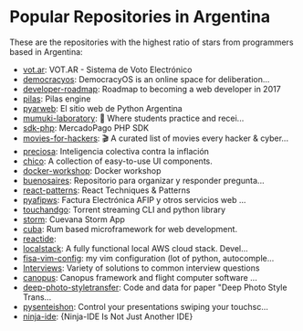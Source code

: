 # Popular Repositories in Argentina

These are the repositories with the highest ratio of stars from programmers based in Argentina:

- [vot.ar](https://github.com/prometheus-ar/vot.ar): VOT.AR - Sistema de Voto Electrónico
- [democracyos](https://github.com/DemocracyOS/democracyos): DemocracyOS is an online space for deliberation...
- [developer-roadmap](https://github.com/kamranahmedse/developer-roadmap): Roadmap to becoming a web developer in 2017
- [pilas](https://github.com/hugoruscitti/pilas): Pilas engine
- [pyarweb](https://github.com/PyAr/pyarweb): El sitio web de Python Argentina 
- [mumuki-laboratory](https://github.com/mumuki/mumuki-laboratory):  :microscope: Where students practice and recei...
- [sdk-php](https://github.com/mercadopago/sdk-php): MercadoPago PHP SDK
- [movies-for-hackers](https://github.com/k4m4/movies-for-hackers): 🎬 A curated list of movies every hacker & cyber...
- [preciosa](https://github.com/mgaitan/preciosa): Inteligencia colectiva contra la inflación
- [chico](https://github.com/mercadolibre/chico): A collection of easy-to-use UI components.
- [docker-workshop](https://github.com/gvilarino/docker-workshop): Docker workshop
- [buenosaires](https://github.com/nodeschool/buenosaires): Repositorio para organizar y responder pregunta...
- [react-patterns](https://github.com/vasanthk/react-patterns): React Techniques & Patterns 
- [pyafipws](https://github.com/reingart/pyafipws): Factura Electrónica AFIP y otros servicios web ...
- [touchandgo](https://github.com/touchandgo-devs/touchandgo): Torrent streaming CLI and python library 
- [storm](https://github.com/Cuevana/storm): Cuevana Storm App
- [cuba](https://github.com/soveran/cuba): Rum based microframework for web development.
- [reactide](https://github.com/reactide/reactide): 
- [localstack](https://github.com/atlassian/localstack): A fully functional local AWS cloud stack. Devel...
- [fisa-vim-config](https://github.com/fisadev/fisa-vim-config): my vim configuration (lot of python, autocomple...
- [Interviews](https://github.com/kdn251/Interviews): Variety of solutions to common interview questions
- [canopus](https://github.com/satellogic/canopus): Canopus framework and flight computer software ...
- [deep-photo-styletransfer](https://github.com/luanfujun/deep-photo-styletransfer): Code and data for paper "Deep Photo Style Trans...
- [pysenteishon](https://github.com/edvm/pysenteishon): Control your presentations swiping your touchsc...
- [ninja-ide](https://github.com/ninja-ide/ninja-ide): {Ninja-IDE Is Not Just Another IDE}
